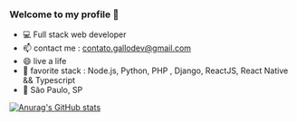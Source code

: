 ### Welcome to my profile 👋
- :computer: Full stack web developer
- 📫 contact me : contato.gallodev@gmail.com
- 😄 live a life
- :tophat: favorite stack :  Node.js, Python, PHP , Django, ReactJS, React Native && Typescript
- :round_pushpin: São Paulo, SP 

[![Anurag's GitHub stats](https://github-readme-stats.vercel.app/api?username=gallodev&show_icons=true&theme=omni)](https://github.com/anuraghazra/github-readme-stats)
